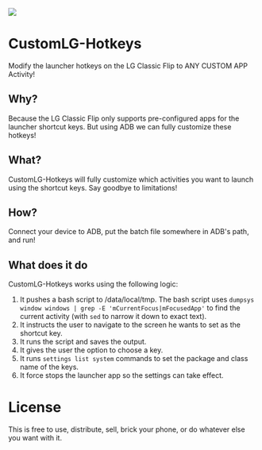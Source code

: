 ![](https://visitor-badge.glitch.me/badge?page_id=biden2020prez.CusromLG-Hotkeys&left_color=green&right_color=red)
# CustomLG-Hotkeys
Modify the launcher hotkeys on the LG Classic Flip to ANY CUSTOM APP Activity!

## Why?
Because the LG Classic Flip only supports pre-configured apps for the launcher shortcut keys. But using ADB we can fully customize these hotkeys!

## What?
CustomLG-Hotkeys will fully customize which activities you want to launch using the shortcut keys. Say goodbye to limitations!

## How?
Connect your device to ADB, put the batch file somewhere in ADB's path, and run!

## What does it do
CustomLG-Hotkeys works using the following logic:  

1. It pushes a bash script to /data/local/tmp. The bash script uses `dumpsys window windows | grep -E 'mCurrentFocus|mFocusedApp'` to find the current activity (with `sed` to narrow it down to exact text). 
2. It instructs the user to navigate to the screen he wants to set as the shortcut key.
3. It runs the script and saves the output.
4. It gives the user the option to choose a key.
5. It runs `settings list system` commands to set the package and class name of the keys.
6. It force stops the launcher app so the settings can take effect.
  
# License
This is free to use, distribute, sell, brick your phone, or do whatever else you want with it.
